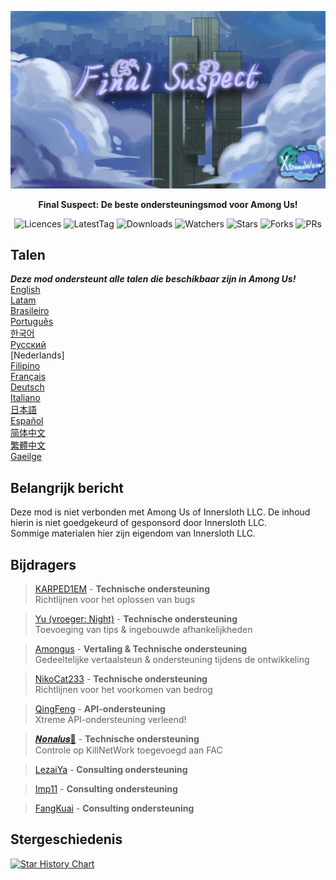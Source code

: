 ﻿<div align="center">

![FS-XW](Assets/LogoWithTeam.png)

**Final Suspect: De beste ondersteuningsmod voor Among Us!**

<img src="https://badgen.net/github/license/XtremeWave/FinalSuspect" alt="Licences">
<img src="https://badgen.net/github/tag/XtremeWave/FinalSuspect" alt="LatestTag">
<img src="https://badgen.net/github/assets-dl/XtremeWave/FinalSuspect" alt="Downloads">
<img src="https://badgen.net/github/watchers/XtremeWave/FinalSuspect" alt="Watchers">
<img src="https://badgen.net/github/stars/XtremeWave/FinalSuspect/" alt="Stars">
<img src="https://badgen.net/github/forks/XtremeWave/FinalSuspect" alt="Forks">
<img src="https://badgen.net/github/prs/XtremeWave/FinalSuspect" alt="PRs">

</div>

## Talen
***Deze mod ondersteunt alle talen die beschikbaar zijn in Among Us!***<br>
[English](README.md) <br>
[Latam](README_es_LA.md)<br>
[Brasileiro](README_pt_BR.md)<br>
[Português](README_pt.md)<br>
[한국어](README_ko.md)<br>
[Русский](README_ru.md)<br>
[Nederlands]<br>
[Filipino](README_tl.md)<br>
[Français](README_fr.md)<br>
[Deutsch](README_de.md)<br>
[Italiano](README_it.md)<br>
[日本語](README_ja.md)<br>
[Español](README_es.md)<br>
[简体中文](README_zh.md)<br>
[繁體中文](README_zh_CHT.md)<br>
[Gaeilge](README_ga.md)<br>

## Belangrijk bericht
Deze mod is niet verbonden met Among Us of Innersloth LLC. De inhoud hierin is niet goedgekeurd of gesponsord door Innersloth LLC.<br>
Sommige materialen hier zijn eigendom van Innersloth LLC.

## Bijdragers
>[KARPED1EM](https://github.com/KARPED1EM) - **Technische ondersteuning**<br>
>Richtlijnen voor het oplossen van bugs

>[Yu (vroeger: Night)](https://github.com/Night-GUA) - **Technische ondersteuning**<br>
>Toevoeging van tips & ingebouwde afhankelijkheden

>[Amongus](https://github.com/XiezibanWrite) - **Vertaling & Technische ondersteuning**<br>
>Gedeeltelijke vertaalsteun & ondersteuning tijdens de ontwikkeling

>[NikoCat233](https://github.com/NikoCat233) - **Technische ondersteuning**<br>
>Richtlijnen voor het voorkomen van bedrog

> [QingFeng](https://github.com/QingFeng-awa) - **API-ondersteuning**<br>
>Xtreme API-ondersteuning verleend!

>[𝑵𝒐𝒏𝒂𝒍𝒖𝒔🍥](https://github.com/Reborn5537) - **Technische ondersteuning**<br>
>Controle op KillNetWork toegevoegd aan FAC

>[LezaiYa](https://github.com/LezaiYa1) - **Consulting ondersteuning**

>[Imp11](https://github.com/dabao40) - **Consulting ondersteuning**

>[FangKuai](https://github.com/FangKuaiYa) - **Consulting ondersteuning**

## Stergeschiedenis
[![Star History Chart](https://api.star-history.com/svg?repos=XtremeWave/FinalSuspect&type=Date)](https://star-history.com/#XtremeWave/FinalSuspect&Date)